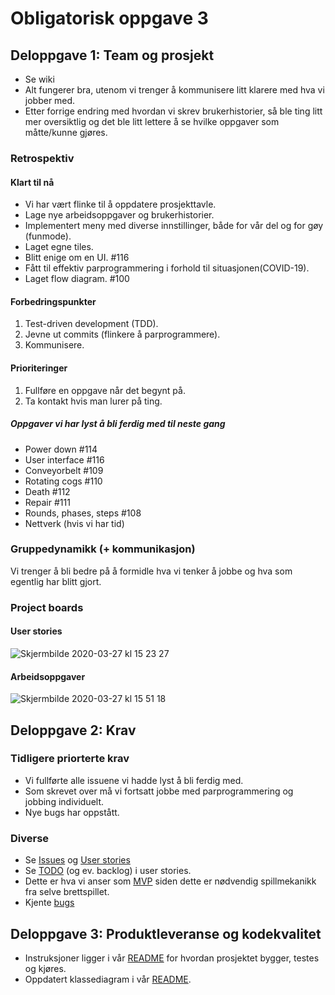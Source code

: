 # Obligatorisk oppgave 3
## Deloppgave 1: Team og prosjekt
- Se wiki
- Alt fungerer bra, utenom vi trenger å kommunisere litt klarere med hva vi jobber med.
- Etter forrige endring med hvordan vi skrev brukerhistorier, så ble ting litt mer oversiktlig og det ble litt lettere å se hvilke oppgaver som måtte/kunne gjøres.


### Retrospektiv
#### Klart til nå 
- Vi har vært flinke til å oppdatere prosjekttavle. 
- Lage nye arbeidsoppgaver og brukerhistorier. 
- Implementert meny med diverse innstillinger, både for vår del og for gøy (funmode).
- Laget egne tiles.
- Blitt enige om en UI. #116
- Fått til effektiv parprogrammering i forhold til situasjonen(COVID-19).
- Laget flow diagram. #100

#### Forbedringspunkter
1. Test-driven development (TDD). 
2. Jevne ut commits (flinkere å parprogrammere).
3. Kommunisere.

#### Prioriteringer
1. Fullføre en oppgave når det begynt på.
2. Ta kontakt hvis man lurer på ting.

##### Oppgaver vi har lyst å bli ferdig med til neste gang
- Power down #114
- User interface #116
- Conveyorbelt #109
- Rotating cogs #110
- Death #112
- Repair #111
- Rounds, phases, steps #108
- Nettverk (hvis vi har tid)

### Gruppedynamikk (+ kommunikasjon)
Vi trenger å bli bedre på å formidle hva vi tenker å jobbe og hva som egentlig har blitt gjort.


### Project boards
#### User stories
![Skjermbilde 2020-03-27 kl  15 23 27](https://user-images.githubusercontent.com/5453010/77765692-ea55db80-703e-11ea-9ad3-a9c602615159.png)

#### Arbeidsoppgaver
![Skjermbilde 2020-03-27 kl  15 51 18](https://user-images.githubusercontent.com/5453010/77768468-ceeccf80-7042-11ea-9658-c740dc1dfb8a.png)


## Deloppgave 2: Krav
### Tidligere priorterte krav
- Vi fullførte alle issuene vi hadde lyst å bli ferdig med. 
- Som skrevet over må vi fortsatt jobbe med parprogrammering og jobbing individuelt.
- Nye bugs har oppstått.

### Diverse
- Se [Issues](/../../issues) og [User stories](/../../crawling-crow/projects/2)
- Se [TODO](/../../projects/2#column-7901313) (og ev. backlog) i user stories.
- Dette er hva vi anser som [MVP](/../../wiki/Spillkrav) siden dette er nødvendig spillmekanikk fra selve brettspillet.
- Kjente [bugs](../README.md#known-bugs)


## Deloppgave 3: Produktleveranse og kodekvalitet
-   Instruksjoner ligger i vår [README](../README.md#how-to-run) for hvordan prosjektet bygger, testes og kjøres.
-   Oppdatert klassediagram i vår  [README](../README.md#class-diagram).